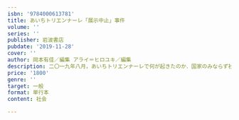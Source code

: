 ```yaml
---
isbn: '9784000613781'
title: あいちトリエンナーレ「展示中止」事件
volume: ''
series: ''
publisher: 岩波書店
pubdate: '2019-11-28'
cover: ''
author: 岡本有佳／編集 アライ＝ヒロユキ／編集
description: 二〇一九年八月，あいちトリエンナーレで何が起きたのか．国家のみならず社会の圧力からどう表現を守るのか．
price: '1800'
genre: ''
target: 一般
format: 単行本
content: 社会

---
```


